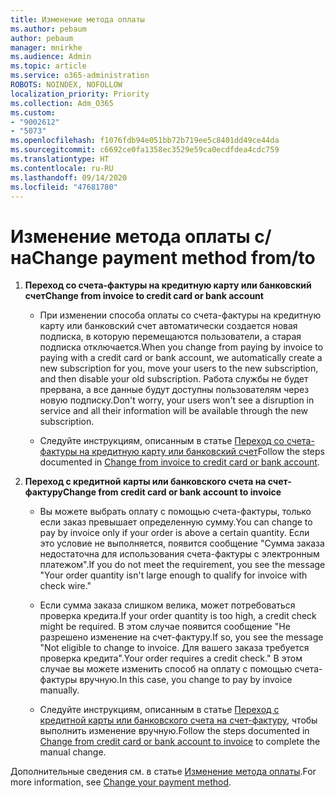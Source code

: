 ```yaml
---
title: Изменение метода оплаты
ms.author: pebaum
author: pebaum
manager: mnirkhe
ms.audience: Admin
ms.topic: article
ms.service: o365-administration
ROBOTS: NOINDEX, NOFOLLOW
localization_priority: Priority
ms.collection: Adm_O365
ms.custom:
- "9002612"
- "5073"
ms.openlocfilehash: f1076fdb94e051bb72b719ee5c8401dd49ce44da
ms.sourcegitcommit: c6692ce0fa1358ec3529e59ca0ecdfdea4cdc759
ms.translationtype: HT
ms.contentlocale: ru-RU
ms.lasthandoff: 09/14/2020
ms.locfileid: "47681780"
---
```

# <a name="change-payment-method-fromto"></a><span data-ttu-id="fb1ea-102">Изменение метода оплаты с/на</span><span class="sxs-lookup"><span data-stu-id="fb1ea-102">Change payment method from/to</span></span>

1. <span data-ttu-id="fb1ea-103">**Переход со счета-фактуры на кредитную карту или банковский счет**</span><span class="sxs-lookup"><span data-stu-id="fb1ea-103">**Change from invoice to credit card or bank account**</span></span>

    - <span data-ttu-id="fb1ea-104">При изменении способа оплаты со счета-фактуры на кредитную карту или банковский счет автоматически создается новая подписка, в которую перемещаются пользователи, а старая подписка отключается.</span><span class="sxs-lookup"><span data-stu-id="fb1ea-104">When you change from paying by invoice to paying with a credit card or bank account, we automatically create a new subscription for you, move your users to the new subscription, and then disable your old subscription.</span></span> <span data-ttu-id="fb1ea-105">Работа службы не будет прервана, а все данные будут доступны пользователям через новую подписку.</span><span class="sxs-lookup"><span data-stu-id="fb1ea-105">Don't worry, your users won't see a disruption in service and all their information will be available through the new subscription.</span></span> 

    - <span data-ttu-id="fb1ea-106">Следуйте инструкциям, описанным в статье [Переход со счета-фактуры на кредитную карту или банковский счет](https://docs.microsoft.com/microsoft-365/commerce/billing-and-payments/change-payment-method?view=o365-worldwide#change-from-invoice-to-credit-card-or-bank-account)</span><span class="sxs-lookup"><span data-stu-id="fb1ea-106">Follow the steps documented in [Change from invoice to credit card or bank account](https://docs.microsoft.com/microsoft-365/commerce/billing-and-payments/change-payment-method?view=o365-worldwide#change-from-invoice-to-credit-card-or-bank-account).</span></span>

2. <span data-ttu-id="fb1ea-107">**Переход с кредитной карты или банковского счета на счет-фактуру**</span><span class="sxs-lookup"><span data-stu-id="fb1ea-107">**Change from credit card or bank account to invoice**</span></span>

    - <span data-ttu-id="fb1ea-108">Вы можете выбрать оплату с помощью счета-фактуры, только если заказ превышает определенную сумму.</span><span class="sxs-lookup"><span data-stu-id="fb1ea-108">You can change to pay by invoice only if your order is above a certain quantity.</span></span> <span data-ttu-id="fb1ea-109">Если это условие не выполняется, появится сообщение "Сумма заказа недостаточна для использования счета-фактуры с электронным платежом".</span><span class="sxs-lookup"><span data-stu-id="fb1ea-109">If you do not meet the requirement, you see the message "Your order quantity isn't large enough to qualify for invoice with check wire."</span></span>

    - <span data-ttu-id="fb1ea-110">Если сумма заказа слишком велика, может потребоваться проверка кредита.</span><span class="sxs-lookup"><span data-stu-id="fb1ea-110">If your order quantity is too high, a credit check might be required.</span></span> <span data-ttu-id="fb1ea-111">В этом случае появится сообщение "Не разрешено изменение на счет-фактуру.</span><span class="sxs-lookup"><span data-stu-id="fb1ea-111">If so, you see the message "Not eligible to change to invoice.</span></span> <span data-ttu-id="fb1ea-112">Для вашего заказа требуется проверка кредита".</span><span class="sxs-lookup"><span data-stu-id="fb1ea-112">Your order requires a credit check."</span></span> <span data-ttu-id="fb1ea-113">В этом случае вы можете изменить способ на оплату с помощью счета-фактуры вручную.</span><span class="sxs-lookup"><span data-stu-id="fb1ea-113">In this case, you change to pay by invoice manually.</span></span>

    - <span data-ttu-id="fb1ea-114">Следуйте инструкциям, описанным в статье [Переход с кредитной карты или банковского счета на счет-фактуру](https://docs.microsoft.com/microsoft-365/commerce/billing-and-payments/change-payment-method?view=o365-worldwide#change-from-credit-card-or-bank-account-to-invoice), чтобы выполнить изменение вручную.</span><span class="sxs-lookup"><span data-stu-id="fb1ea-114">Follow the steps documented in [Change from credit card or bank account to invoice](https://docs.microsoft.com/microsoft-365/commerce/billing-and-payments/change-payment-method?view=o365-worldwide#change-from-credit-card-or-bank-account-to-invoice) to complete the manual change.</span></span>

<span data-ttu-id="fb1ea-115">Дополнительные сведения см. в статье [Изменение метода оплаты](https://docs.microsoft.com/microsoft-365/commerce/billing-and-payments/change-payment-method).</span><span class="sxs-lookup"><span data-stu-id="fb1ea-115">For more information, see [Change your payment method](https://docs.microsoft.com/microsoft-365/commerce/billing-and-payments/change-payment-method).</span></span>
